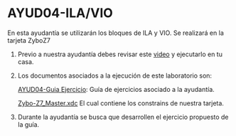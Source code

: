 # AYUD04-ILA/VIO
En esta ayudantía se utilizarán los bloques de ILA y VIO. Se realizará en la tarjeta ZyboZ7


1. Previo a nuestra ayudantía debes revisar este [video](https://youtu.be/RMV4KJyFvVw) y ejecutarlo en tu casa.

2. Los documentos asociados a la ejecución de este laboratorio son:
   
      [AYUD04-Guia Ejercicio](https://github.com/IEE2463-SEP/AYUD04-ILA-VIO/blob/main/AYUD04_ILA_VIO.pdf):  Guía de ejercicios asociado a la ayudantía.
   
      [Zybo-Z7_Master.xdc](https://github.com/IEE2463-SEP/AYUD04-ILA-VIO/blob/main/Zybo-Z7-Master.xdc) El cual contiene los constrains de nuestra tarjeta.
4. Durante la ayudantía se busca que desarrollen el ejercicio propuesto de la guía.
